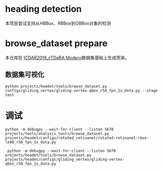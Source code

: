# heading detection

本项目尝试支持从HBBox、RBBox到OBBox对象的检测

# browse_dataset prepare

本仓库在 [ICDAR2019_cTDaRA Modern](https://github.com/cndplab-founder/ICDAR2019_cTDaR)数据集基础上生成而来。


## 数据集可视化

```shell
python projects/headet/tools/browse_dataset.py configs/gliding_vertex/gliding-vertex-qbox_r50_fpn_1x_dota.py --stage test
```



# 调试

```shell
python -m debugpy --wait-for-client --listen 5678 projects/tools/analysis_tools/browse_dataset.py  projects/headet/configs/rotated_retinanet/rotated-retinanet-rbox-le90_r50_fpn_1x_dota.py
```

```shell
 python -m debugpy --wait-for-client --listen 5678 projects/headet/tools/browse_dataset.py projects/headet/configs/gliding_vertex/gliding-vertex-qbox_r50_fpn_1x_dota.py
 ```